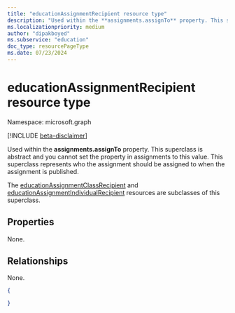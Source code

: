 ```yaml
---
title: "educationAssignmentRecipient resource type"
description: "Used within the **assignments.assignTo** property. This superclass is abstract and you cannot"
ms.localizationpriority: medium
author: "dipakboyed"
ms.subservice: "education"
doc_type: resourcePageType
ms.date: 07/23/2024
---
```


# educationAssignmentRecipient resource type

Namespace: microsoft.graph

[!INCLUDE [beta-disclaimer](../../includes/beta-disclaimer.md)]

Used within the **assignments.assignTo** property. This superclass is abstract and you cannot
set the property in assignments to this value. This superclass represents who the
assignment should be assigned to when the assignment is published.


The [educationAssignmentClassRecipient](educationassignmentclassrecipient.md) and [educationAssignmentIndividualRecipient](educationassignmentindividualrecipient.md) resources are subclasses of this superclass.

## Properties

None.

## Relationships

None.

<!-- {
  "blockType": "resource",
  "optionalProperties": [

  ],
  "@odata.type": "microsoft.graph.educationAssignmentRecipient"
}-->

```json
{

}

```


<!-- uuid: 8fcb5dbc-d5aa-4681-8e31-b001d5168d79
2015-10-25 14:57:30 UTC -->
<!--
{
  "type": "#page.annotation",
  "description": "educationAssignmentRecipient resource",
  "keywords": "",
  "section": "documentation",
  "tocPath": "",
  "suppressions": []
}
-->


